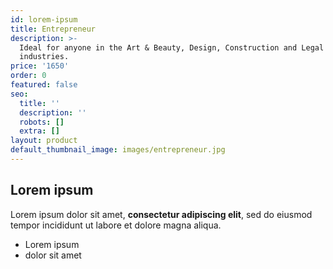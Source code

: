```yaml
---
id: lorem-ipsum
title: Entrepreneur
description: >-
  Ideal for anyone in the Art & Beauty, Design, Construction and Legal
  industries.
price: '1650'
order: 0
featured: false
seo:
  title: ''
  description: ''
  robots: []
  extra: []
layout: product
default_thumbnail_image: images/entrepreneur.jpg
---
```

## Lorem ipsum

Lorem ipsum dolor sit amet, **consectetur adipiscing elit**, sed do eiusmod tempor incididunt ut labore et dolore magna aliqua.

- Lorem ipsum
- dolor sit amet